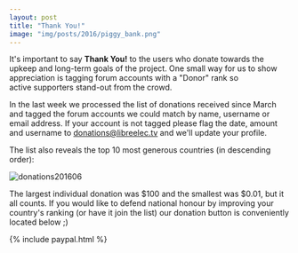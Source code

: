 ```yaml
---
layout: post
title: "Thank You!"
image: "img/posts/2016/piggy_bank.png"
---
```


It's important to say **Thank You!** to the users who donate towards the upkeep and long-term goals of the project. One small way for us to show appreciation is tagging forum accounts with a "Donor" rank so active supporters stand-out from the crowd.

In the last week we processed the list of donations received since March and tagged the forum accounts we could match by name, username or email address. If your account is not tagged please flag the date, amount and username to [donations@libreelec.tv](mailto:donations@libreelec.tv) and we'll update your profile.

The list also reveals the top 10 most generous countries (in descending order):

![donations201606](images/donations201606.png)

The largest individual donation was $100 and the smallest was $0.01, but it all counts. If you would like to defend national honour by improving your country's ranking (or have it join the list) our donation button is conveniently located below ;)

{% include paypal.html %}
